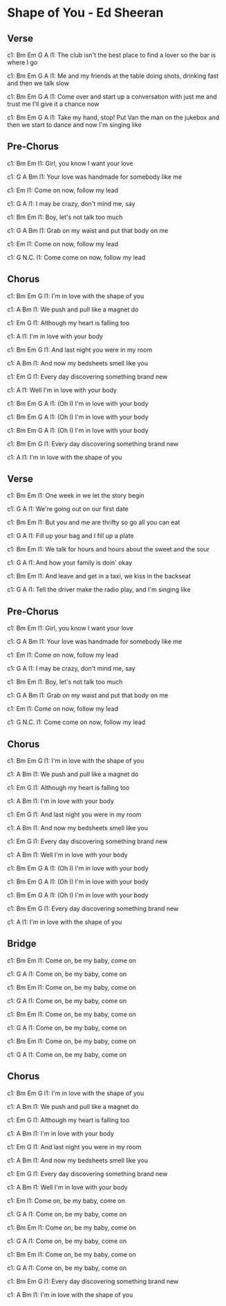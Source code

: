 ---
---

# Shape of You - Ed Sheeran

## Verse
c1: Bm                       Em                           G             A
l1: The club isn't the best place to find a lover so the bar is where I go

c1: Bm                       Em                           G                      A
l1: Me and my friends at the table doing shots, drinking fast and then we talk slow

c1:      Bm                         Em                      G                        A
l1: Come over and start up a conversation with just me and trust me I'll give it a chance now

c1:         Bm                      Em                      G                A
l1: Take my hand, stop! Put Van the man on the jukebox and then we start to dance and now I'm singing like

## Pre-Chorus
c1: Bm               Em
l1: Girl, you know I want your love

c1: G                       A                Bm
l1: Your love was handmade for somebody like me

c1:              Em
l1: Come on now, follow my lead

c1: G               A
l1: I may be crazy, don't mind me, say

c1: Bm             Em
l1: Boy, let's not talk too much

c1: G                    A                Bm
l1: Grab on my waist and put that body on me

c1:              Em
l1: Come on now, follow my lead

c1:   G                      N.C.
l1: Come come on now, follow my lead

## Chorus
c1: Bm       Em                     G
l1:   I'm in love with the shape of you

c1:                A                 Bm
l1:   We push and pull like a magnet do

c1:               Em               G
l1:   Although my heart is falling too

c1:           A
l1:   I'm in love with your body

c1: Bm          Em                   G
l1:   And last night you were in my room

c1:              A                    Bm
l1:   And now my bedsheets smell like you

c1:                     Em                  G
l1:   Every day discovering something brand new

c1:                A
l1:   Well I'm in love with your body

c1: Bm Em G            A
l1: (Oh I)      I'm in love with your body

c1: Bm Em G            A
l1: (Oh I)      I'm in love with your body

c1: Bm Em G            A
l1: (Oh I)      I'm in love with your body

c1: Bm                  Em                   G
l1:   Every day discovering something brand new

c1:           A
l1:   I'm in love with the shape of you

## Verse
c1: Bm                    Em
l1: One week in we let the story begin

c1:             G                A
l1: We're going out on our first date

c1:             Bm                  Em
l1: But you and me are thrifty so go all you can eat

c1:              G                   A
l1: Fill up your bag and I fill up a plate

c1:             Bm                        Em
l1: We talk for hours and hours about the sweet and the sour

c1:              G                A
l1: And how your family is doin' okay

c1:               Bm                Em
l1: And leave and get in a taxi, we kiss in the backseat

c1:           G                     A
l1: Tell the driver make the radio play, and I'm singing like

## Pre-Chorus
c1: Bm               Em
l1: Girl, you know I want your love

c1: G                       A                Bm
l1: Your love was handmade for somebody like me

c1:              Em
l1: Come on now, follow my lead

c1: G               A
l1: I may be crazy, don't mind me, say

c1: Bm             Em
l1: Boy, let's not talk too much

c1: G                    A                Bm
l1: Grab on my waist and put that body on me

c1:              Em
l1: Come on now, follow my lead

c1:   G                      N.C.
l1: Come come on now, follow my lead

## Chorus
c1: Bm       Em                     G
l1:   I'm in love with the shape of you

c1:                A                 Bm
l1:   We push and pull like a magnet do

c1:                Em              G
l1:   Although my heart is falling too

c1:           A                 Bm
l1:   I'm in love with your body

c1:            Em                   G
l1:   And last night you were in my room

c1:              A                    Bm
l1:   And now my bedsheets smell like you

c1:                     Em                  G
l1:   Every day discovering something brand new

c1:                A                 Bm
l1:   Well I'm in love with your body

c1: Bm Em G            A
l1: (Oh I)      I'm in love with your body

c1: Bm Em G            A
l1: (Oh I)      I'm in love with your body

c1: Bm Em G            A
l1: (Oh I)      I'm in love with your body

c1: Bm                  Em                   G
l1:   Every day discovering something brand new

c1:           A
l1:   I'm in love with the shape of you

## Bridge
c1: Bm               Em
l1:   Come on, be my baby, come on

c1: G                A
l1:   Come on, be my baby, come on

c1: Bm               Em
l1:   Come on, be my baby, come on

c1: G                A
l1:   Come on, be my baby, come on

c1: Bm               Em
l1:   Come on, be my baby, come on

c1: G                A
l1:   Come on, be my baby, come on

c1: Bm               Em
l1:   Come on, be my baby, come on

c1: G                A
l1:   Come on, be my baby, come on

## Chorus
c1: Bm       Em                     G
l1:   I'm in love with the shape of you

c1:                A                 Bm
l1:   We push and pull like a magnet do

c1:               Em               G
l1:   Although my heart is falling too

c1:           A                 Bm
l1:   I'm in love with your body

c1:            Em                   G
l1:   And last night you were in my room

c1:              A                    Bm
l1:   And now my bedsheets smell like you

c1:                     Em                  G
l1:   Every day discovering something brand new

c1:                A                 Bm
l1:   Well I'm in love with your body

c1:                  Em
l1:   Come on, be my baby, come on

c1: G                A
l1:   Come on, be my baby, come on

c1: Bm               Em
l1:   Come on, be my baby, come on

c1: G                A
l1:   Come on, be my baby, come on

c1: Bm               Em
l1:   Come on, be my baby, come on

c1: G                A
l1:   Come on, be my baby, come on

c1: Bm                  Em                   G
l1:   Every day discovering something brand new

c1:           A                     Bm
l1:   I'm in love with the shape of you